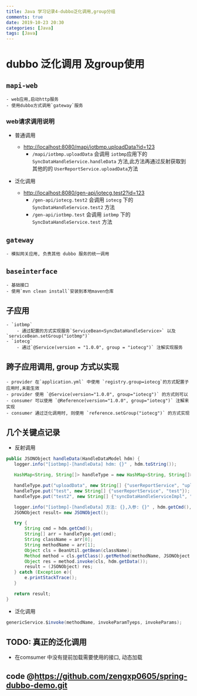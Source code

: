 ```yaml
---
title: Java 学习记录4-dubbo泛化调用,group分组
comments: true
date: 2019-10-23 20:30
categories: [Java]
tags: [Java]
---
```


# dubbo 泛化调用 及group使用

## `mapi-web` 
    - web应用,启动http服务
    - 使用dubbo方式调用`gateway`服务

### web请求调用说明
  - 普通调用
    - <http://localhost:8080/mapi/iotbmp.uploadData?id=123>
        - `/mapi/iotbmp.uploadData` 会调用 `iotbmp`应用下的`SyncDataHandleService.handleData` 方法,此方法再通过反射获取到其他的的 `UserReportService.uploadData`方法
    
  - 泛化调用
    - <http://localhost:8080/gen-api/iotecg.test2?id=123> 
        - `/gen-api/iotecg.test2` 会调用 `iotecg` 下的 `SyncDataHandleService.test2` 方法 
        - `/gen-api/iotbmp.test` 会调用 `iotbmp` 下的 `SyncDataHandleService.test` 方法

## `gateway`
    - 模拟网关应用, 负责其他 dubbo 服务的统一调用
   
## `baseinterface` 
    - 基础接口
    - 使用`mvn clean install`安装到本地maven仓库
        
## 子应用
    - `iotbmp`
        - 通过配置的方式实现服务`ServiceBean<SyncDataHandleService>` 以及`serviceBean.setGroup("iotbmp")`
    - `iotecg`
        - 通过`@Service(version = "1.0.0", group = "iotecg")` 注解实现服务

## 跨子应用调用, group 方式以实现
    - provider 在`application.yml` 中使用 `registry.group=iotecg`的方式配置子应用时,未能生效
    - provider 使用 `@Service(version="1.0.0", group="iotecg")` 的方式则可以
    - consumer 可以使用 `@Reference(version="1.0.0", group="iotecg")` 注解来实现
    - consumer 通过泛化调用时, 则使用 `reference.setGroup("iotecg")` 的方式实现
  
## 几个关键点记录
 - 反射调用
 ```java
public JSONObject handleData(HandleDataModel hdm) {
    logger.info("[iotbmp]-[handleData] hdm: {}" , hdm.toString());

    HashMap<String, String[]> handleType = new HashMap<String, String[]>();

    handleType.put("uploadData", new String[] {"userReportService", "uploadData"});
    handleType.put("test", new String[] {"userReportService", "test"});
    handleType.put("test2", new String[] {"syncDataHandleServiceImpl", "test2"});

    logger.info("[iotbmp]-[handleData] 方法: {},入参: {}" , hdm.getCmd(), hdm.getData() );
    JSONObject result= new JSONObject();

    try {
        String cmd = hdm.getCmd();
        String[] arr = handleType.get(cmd);
        String className = arr[0];
        String methodName = arr[1];
        Object cls = BeanUtil.getBean(className);
        Method method = cls.getClass().getMethod(methodName, JSONObject.class);
        Object res = method.invoke(cls, hdm.getData());
        result = (JSONObject) res;
    } catch (Exception e){
        e.printStackTrace();
    }

    return result;
}
 ```  
 
 - 泛化调用
```java
genericService.$invoke(methodName, invokeParamTyeps, invokeParams);
```  

## TODO: 真正的泛化调用
- 在comsumer 中没有提前加载需要使用的接口, 动态加载


## code @<https://github.com/zengxp0605/spring-dubbo-demo.git>

